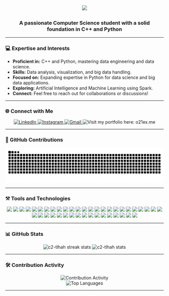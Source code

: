 <h1 align="center">
    <img src="https://readme-typing-svg.herokuapp.com/?font=Righteous&size=35&center=true&vCenter=true&width=500&height=70&duration=4000&lines=Hi+There!+👋;+I'm+Muhammad+Abdullah+Nisar!" />
</h1>

<h3 align="center">A passionate Computer Science student with a solid foundation in C++ and Python</h3>

---

### 💻 Expertise and Interests

- **Proficient in:** C++ and Python, mastering data engineering and data science.
- **Skills:** Data analysis, visualization, and big data handling.
- **Focused on:** Expanding expertise in Python for data science and big data applications.
- **Exploring:** Artificial Intelligence and Machine Learning using Spark.
- **Connect:** Feel free to reach out for collaborations or discussions!

---

### 🌐 Connect with Me

<div align="center">
    <a href="https://www.linkedin.com/in/muhammad-talha-ramzan" target="_blank">
        <img src="https://img.shields.io/badge/-LinkedIn-%230077B5?style=for-the-badge&logo=linkedin&logoColor=white" alt="LinkedIn">
    </a>
    <a href="https://www.instagram.com/o21tlha" target="_blank">
        <img src="https://img.shields.io/badge/-Instagram-%23E4405F?style=for-the-badge&logo=instagram&logoColor=white" alt="Instagram">
    </a>
    <a href="mailto:c2.tlhah@gmail.com">
        <img src="https://img.shields.io/badge/-Gmail-%23333?style=for-the-badge&logo=gmail&logoColor=white" alt="Gmail">
    </a>
    <a href="https://o21ex.me" style="text-decoration: none;">
        <img src="https://img.shields.io/badge/Visit_my_portfolio-here-orange?style=for-the-badge&logo=firefox&logoColor=white" alt="Visit my portfolio here: o21ex.me">
    </a>
</div>

---

### 🐍 GitHub Contributions

<div align="center">
    <picture>
        <source media="(prefers-color-scheme: dark)" srcset="https://github.com/c2-tlhah/c2-tlhah/blob/output/github-contribution-grid-snake.svg" />
        <source media="(prefers-color-scheme: light)" srcset="https://github.com/c2-tlhah/c2-tlhah/blob/output/github-contribution-grid-snake.svg" />
        <img alt="github-snake" src="https://github.com/c2-tlhah/c2-tlhah/blob/output/github-contribution-grid-snake.svg" />
    </picture>
</div>

---

### ⚒️ Tools and Technologies

<div align="center">
   
<img src="https://img.shields.io/badge/Amazon_AWS-FF9900?style=for-the-badge&logo=amazonaws&logoColor=white"/>
<img src="https://img.shields.io/badge/IBM%20Cloud-1261FE?style=for-the-badge&logo=IBM%20Cloud&logoColor=white"/>
<img src="https://img.shields.io/badge/microsoft%20azure-0089D6?style=for-the-badge&logo=microsoft-azure&logoColor=white"/>
<img src="https://img.shields.io/badge/Vercel-000000?style=for-the-badge&logo=vercel&logoColor=white"/>
<img src="https://img.shields.io/badge/Cassandra-1287B1?style=for-the-badge&logo=apache%20cassandra&logoColor=white"/>
<img src="https://img.shields.io/badge/MongoDB-4EA94B?style=for-the-badge&logo=mongodb&logoColor=white"/>
<img src="https://img.shields.io/badge/MySQL-005C84?style=for-the-badge&logo=mysql&logoColor=white"/>
<img src=" 	https://img.shields.io/badge/Sqlite-003B57?style=for-the-badge&logo=sqlite&logoColor=white"/>
<img src="https://img.shields.io/badge/Oracle-F80000?style=for-the-badge&logo=Oracle&logoColor=white"/>
<img src="https://img.shields.io/badge/PostgreSQL-316192?style=for-the-badge&logo=postgresql&logoColor=white"/>
<img src="https://img.shields.io/badge/Databricks-FF3621?style=for-the-badge&logo=Databricks&logoColor=white"/>
<img src="https://img.shields.io/badge/Apache-D22128?style=for-the-badge&logo=Apache&logoColor=white"/>
<img src="https://img.shields.io/badge/Apache_Kafka-231F20?style=for-the-badge&logo=apache-kafka&logoColor=white"/>
<img src="https://img.shields.io/badge/Apache_Spark-FFFFFF?style=for-the-badge&logo=apachespark&logoColor=#E35A16"/>
<img src="https://img.shields.io/badge/conda-342B029.svg?&style=for-the-badge&logo=anaconda&logoColor=white"/>
<img src="https://img.shields.io/badge/GitHub%20Pages-222222?style=for-the-badge&logo=GitHub%20Pages&logoColor=white"/>
<img src="https://img.shields.io/badge/Jupyter-F37626.svg?&style=for-the-badge&logo=Jupyter&logoColor=white"/>
<img src="https://img.shields.io/badge/ngrok-140648?style=for-the-badge&logo=Ngrok&logoColor=white"/>
<img src=" 	https://img.shields.io/badge/Xampp-F37623?style=for-the-badge&logo=xampp&logoColor=white"/>
<img src="https://img.shields.io/badge/Colab-F9AB00?style=for-the-badge&logo=googlecolab&color=525252"/>
<img src="https://img.shields.io/badge/Notepad++-90E59A.svg?style=for-the-badge&logo=notepad%2B%2B&logoColor=black"/>
<img src="https://img.shields.io/badge/NeoVim-%2357A143.svg?&style=for-the-badge&logo=neovim&logoColor=white"/>
<img src="https://img.shields.io/badge/VIM-%2311AB00.svg?&style=for-the-badge&logo=vim&logoColor=white"/>
<img src="https://img.shields.io/badge/Visual_Studio-5C2D91?style=for-the-badge&logo=visual%20studio&logoColor=white"/>
<img src="https://img.shields.io/badge/Visual_Studio_Code-0078D4?style=for-the-badge&logo=visual%20studio%20code&logoColor=white"/>
<img src="https://img.shields.io/badge/C%2B%2B-00599C?style=for-the-badge&logo=c%2B%2B&logoColor=white"/>
<img src="https://img.shields.io/badge/Folium-77B829?style=for-the-badge&logo=folium&logoColor=white"/>
<img src="https://img.shields.io/badge/Numpy-777BB4?style=for-the-badge&logo=numpy&logoColor=white"/>
<img src="https://img.shields.io/badge/Pandas-2C2D72?style=for-the-badge&logo=pandas&logoColor=white"/>
<img src="https://img.shields.io/badge/Python-FFD43B?style=for-the-badge&logo=python&logoColor=blue"/>
<img src="https://img.shields.io/badge/Debian-A81D33?style=for-the-badge&logo=debian&logoColor=white"/>
<img src="https://img.shields.io/badge/Fedora-51A2DA?style=for-the-badge&logo=fedora&logoColor=white"/>
<img src="https://img.shields.io/badge/Kali_Linux-557C94?style=for-the-badge&logo=kali-linux&logoColor=white"/>
<img src="https://img.shields.io/badge/Linux-FCC624?style=for-the-badge&logo=linux&logoColor=black"/>
<img src="https://img.shields.io/badge/Ubuntu-E95420?style=for-the-badge&logo=ubuntu&logoColor=white"/>
<img src="https://img.shields.io/badge/Windows-0078D6?style=for-the-badge&logo=windows&logoColor=white"/>
<img src="https://img.shields.io/badge/burpsuite-FF6633?style=for-the-badge&logo=burpsuite&logoColor=white"/>
<img src="https://img.shields.io/badge/metasploit-2596CD?style=for-the-badge&logo=metasploit&logoColor=white"/>
<img src="https://img.shields.io/badge/GIT-E44C30?style=for-the-badge&logo=git&logoColor=white"/>
<img src="https://img.shields.io/badge/windows%20terminal-4D4D4D?style=for-the-badge&logo=windows%20terminal&logoColor=white"/>
<img src="https://img.shields.io/badge/VirtualBox-21416b?style=for-the-badge&logo=VirtualBox&logoColor=white"/>
<img src="https://img.shields.io/badge/VMware-231f20?style=for-the-badge&logo=VMware&logoColor=white"/>


</div>

---

### 📊 GitHub Stats

<div align="center">
    <img width="400" height="200" src="https://github-readme-streak-stats.herokuapp.com/?user=c2-tlhah&count_private=true&theme=react&border_radius=10&background=1F2937&stroke=000000&ring=10B981&fire=F59E0B&currStreakLabel=E5E7EB&sideNums=10B981&currStreakNum=3B82F6&dates=9CA3AF&sideLabels=F3F4F6" alt="c2-tlhah streak stats"/>
    <img width="400" height="200" src="https://github-readme-stats.vercel.app/api?username=c2-tlhah&count_private=true&show_icons=true&theme=react&border_radius=10&background=1F2937&icon_color=3B82F6&title_color=10B981&text_color=9CA3AF" alt="c2-tlhah stats"/>
</div>

---

### 🛠️ Contribution Activity

<div align="center">
    <img width="1000" height="200" src="https://github-profile-summary-cards.vercel.app/api/cards/profile-details?username=c2-tlhah&theme=vue&background=1F2937" alt="Contribution Activity"/>
    <br/>
    <img width="400" height="200" src="https://github-readme-stats.vercel.app/api/top-langs?username=c2-tlhah&show_icons=true&locale=en&layout=compact&theme=react&border_radius=10&background=1F2937&title_color=10B981&text_color=9CA3AF" alt="Top Languages"/>
</div>

---
